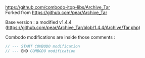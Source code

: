https://github.com/combodo-itop-libs/Archive_Tar  
Forked from https://github.com/pear/Archive_Tar

Base version : a modified v1.4.4 (https://github.com/pear/Archive_Tar/blob/1.4.4/Archive/Tar.php)

Combodo modifications are inside those comments :
```php
// --- START COMBODO modification
// --- END COMBODO modification
```
